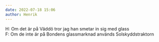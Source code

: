 ```yaml
---
date: 2022-07-18 15:06
author: Henrik
---
```

H: Om det är på Väddö tror jag han smetar in sig med glass   
F: Om de inte är på Bondens glassmarknad används Solskyddstraktorn   
